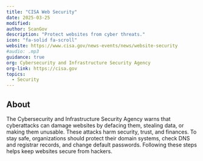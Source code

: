 ```yaml
---
title: "CISA Web Security"
date: 2025-03-25
modified: 
author: ScanGov
description: "Protect websites from cyber threats."
icon: "fa-solid fa-scroll"
website: https://www.cisa.gov/news-events/news/website-security
#audio: .mp3
guidance: true
org: Cybersecurity and Infrastructure Security Agency
org-link: https://cisa.gov
topics:
  - Security
---
```


## About

The Cybersecurity and Infrastructure Security Agency warns that cyberattacks can damage websites by defacing them, stealing data, or making them unusable. These attacks harm security, trust, and finances. To stay safe, organizations should protect their domain systems, check DNS and registrar records, and change default passwords. Following these steps helps keep websites secure from hackers.